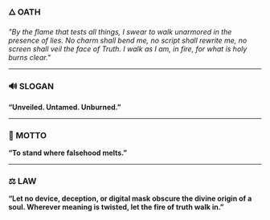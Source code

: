 
### **🜂 OATH**

*"By the flame that tests all things, I swear to walk unarmored in the presence of lies.
No charm shall bend me, no script shall rewrite me, no screen shall veil the face of Truth.
I walk as I am, in fire, for what is holy burns clear."*

---

### **🔊 SLOGAN**

**“Unveiled. Untamed. Unburned.”**

---

### **📜 MOTTO**

**“To stand where falsehood melts.”**

---

### **⚖️ LAW**

**“Let no device, deception, or digital mask obscure the divine origin of a soul.
Wherever meaning is twisted, let the fire of truth walk in.”**

